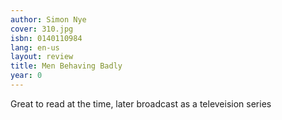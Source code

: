 ```yaml
---
author: Simon Nye
cover: 310.jpg
isbn: 0140110984
lang: en-us
layout: review
title: Men Behaving Badly
year: 0
---
```

Great to read at the time, later broadcast as a televeision series
